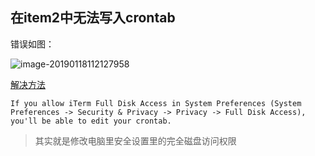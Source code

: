 ## 在item2中无法写入crontab

错误如图：

![image-20190118112127958](https://raw.githubusercontent.com/loveagri/note/master/ud-img/image-20190118112127958.png)

[解决方法](https://gitlab.com/gnachman/iterm2/issues/7088)

```
If you allow iTerm Full Disk Access in System Preferences (System Preferences -> Security & Privacy -> Privacy -> Full Disk Access), you'll be able to edit your crontab.
```

> 其实就是修改电脑里安全设置里的完全磁盘访问权限

